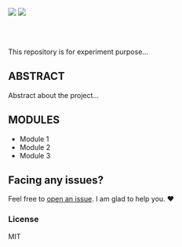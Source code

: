 
  
![](https://img.shields.io/badge/Star-If_Liked-%23FF0000.svg?&style=flat&logoColor=white&color=white)
![](https://img.shields.io/badge/Fork-If_feel_Contributing-%23FF0000.svg?&style=flat&logoColor=white&color=white)<br>
</div>  <br><br>

This repository is for experiment purpose...

## ABSTRACT
Abstract about the project...

## MODULES
* Module 1
* Module 2
* Module 3

## Facing any issues?

Feel free to [open an issue](https://github.com/rudrabarad/experiment/issues/new?assignees=&labels=Query&title=Query). I am glad to help you. ❤️

### License
MIT
